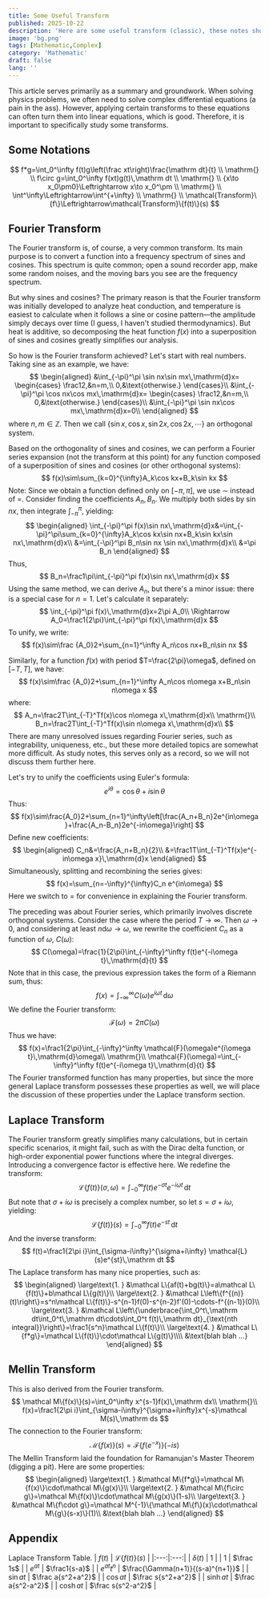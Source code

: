 ```yaml
---
title: Some Useful Transform
published: 2025-10-22
description: 'Here are some useful transform (classic), these notes should be useful in solving integral problem.'
image: 'bg.png'
tags: [Mathematic,Complex]
category: 'Mathematic'
draft: false
lang: ''
---
```


This article serves primarily as a summary and groundwork.
When solving physics problems, we often need to solve complex differential equations (a pain in the ass). However, applying certain transforms to these equations can often turn them into linear equations, which is good. Therefore, it is important to specifically study some transforms.

## Some Notations
$$
f*g=\int_0^\infty f(t)g\left(\frac xt\right)\frac{\mathrm dt}{t} \\
\mathrm{} \\
f\circ g=\int_0^\infty f(xt)g(t)\,\mathrm dt \\
\mathrm{} \\
{x\to x_0\pm0}\Leftrightarrow x\to x_0^\pm \\
\mathrm{} \\
\int^\infty\Leftrightarrow\int^{+\infty} \\
\mathrm{} \\
\mathcal{Transform}\{f\}\Leftrightarrow\mathcal{Transform}\{f(t)\}(s)
$$

## Fourier Transform
The Fourier transform is, of course, a very common transform. Its main purpose is to convert a function into a frequency spectrum of sines and cosines. This spectrum is quite common; open a sound recorder app, make some random noises, and the moving bars you see are the frequency spectrum.

But why sines and cosines? The primary reason is that the Fourier transform was initially developed to analyze heat conduction, and temperature is easiest to calculate when it follows a sine or cosine pattern—the amplitude simply decays over time (I guess, I haven't studied thermodynamics). But heat is additive, so decomposing the heat function $f(x)$ into a superposition of sines and cosines greatly simplifies our analysis.

So how is the Fourier transform achieved? Let's start with real numbers. Taking sine as an example, we have:
$$
\begin{aligned}
&\int_{-\pi}^\pi \sin nx\sin mx\,\mathrm{d}x=
\begin{cases}
\frac12,&n=m,\\
0,&\text{otherwise.}
\end{cases}\\
&\int_{-\pi}^\pi \cos nx\cos mx\,\mathrm{d}x=
\begin{cases}
\frac12,&n=m,\\
0,&\text{otherwise.}
\end{cases}\\
&\int_{-\pi}^\pi \sin nx\cos mx\,\mathrm{d}x=0\\
\end{aligned}
$$
where $n,m\in\mathbb{Z}$. Then we call $\left\{\sin x,\cos x,\sin 2x,\cos2x,\cdots\right\}$ an orthogonal system.

Based on the orthogonality of sines and cosines, we can perform a Fourier series expansion (not the transform at this point) for any function composed of a superposition of sines and cosines (or other orthogonal systems):
$$
f(x)\sim\sum_{k=0}^{\infty}A_k\cos kx+B_k\sin kx
$$
Note: Since we obtain a function defined only on $[-\pi,\pi]$, we use $\sim$ instead of $=$.
Consider finding the coefficients $A_n,B_n$. We multiply both sides by $\sin nx$, then integrate $\displaystyle\int_{-\pi}^\pi$, yielding:
$$
\begin{aligned}
\int_{-\pi}^\pi f(x)\sin nx\,\mathrm{d}x&=\int_{-\pi}^\pi\sum_{k=0}^{\infty}A_k\cos kx\sin nx+B_k\sin kx\sin nx\,\mathrm{d}x\\
&=\int_{-\pi}^\pi B_n\sin nx \sin nx\,\mathrm{d}x\\
&=\pi B_n
\end{aligned}
$$
Thus,
$$
B_n=\frac1\pi\int_{-\pi}^\pi f(x)\sin nx\,\mathrm{d}x
$$
Using the same method, we can derive $A_n$, but there's a minor issue: there is a special case for $n=1$. Let's calculate it separately:
$$
\int_{-\pi}^\pi f(x)\,\mathrm{d}x=2\pi A_0\\
\Rightarrow A_0=\frac1{2\pi}\int_{-\pi}^\pi f(x)\,\mathrm{d}x
$$
To unify, we write:
$$
f(x)\sim\frac {A_0}2+\sum_{n=1}^\infty A_n\cos nx+B_n\sin nx
$$

Similarly, for a function $f(x)$ with period $T=\frac{2\pi}\omega$, defined on $[-T,T]$, we have:
$$
f(x)\sim\frac {A_0}2+\sum_{n=1}^\infty A_n\cos n\omega x+B_n\sin n\omega x
$$
where:
$$
A_n=\frac2T\int_{-T}^Tf(x)\cos n\omega x\,\mathrm{d}x\\
\mathrm{}\\
B_n=\frac2T\int_{-T}^Tf(x)\sin n\omega x\,\mathrm{d}x\\
$$
There are many unresolved issues regarding Fourier series, such as integrability, uniqueness, etc., but these more detailed topics are somewhat more difficult. As study notes, this serves only as a record, so we will not discuss them further here.

Let's try to unify the coefficients using Euler's formula:
$$
e^{i\theta}=\cos\theta+i\sin\theta
$$
Thus:
$$
f(x)\sim\frac{A_0}2+\sum_{n=1}^\infty\left[\frac{A_n+B_n}2e^{in\omega }+\frac{A_n-B_n}2e^{-in\omega}\right]
$$
Define new coefficients:
$$
\begin{aligned}
C_n&=\frac{A_n+B_n}{2}\\
&=\frac1T\int_{-T}^Tf(x)e^{-in\omega x}\,\mathrm{d}x
\end{aligned}
$$
Simultaneously, splitting and recombining the series gives:
$$
f(x)=\sum_{n=-\infty}^{\infty}C_n e^{in\omega}
$$
Here we switch to $=$ for convenience in explaining the Fourier transform.

The preceding was about Fourier series, which primarily involves discrete orthogonal systems.
Consider the case where the period $T\to\infty$. Then $\omega\to0$, and considering at least $n\mathrm{d}\omega\to\omega$, we rewrite the coefficient $C_n$ as a function of $\omega$, $C(\omega)$:
$$
C(\omega)=\frac{1}{2\pi}\int_{-\infty}^\infty f(t)e^{-i\omega t}\,\mathrm{d}{t}
$$
Note that in this case, the previous expression takes the form of a Riemann sum, thus:
$$
f(x)=\int_{-\infty}^\infty C(\omega)e^{i\omega t}\,\mathrm{d}\omega
$$
We define the Fourier transform:
$$
\mathcal{F}(\omega)=2\pi C(\omega)
$$
Thus we have:
$$
f(x)=\frac1{2\pi}\int_{-\infty}^\infty \mathcal{F}(\omega)e^{i\omega t}\,\mathrm{d}\omega\\
\mathrm{}\\
\mathcal{F}(\omega)=\int_{-\infty}^\infty f(t)e^{-i\omega t}\,\mathrm{d}{t}
$$
The Fourier transformed function has many properties, but since the more general Laplace transform possesses these properties as well, we will place the discussion of these properties under the Laplace transform section.

## Laplace Transform
The Fourier transform greatly simplifies many calculations, but in certain specific scenarios, it might fail, such as with the Dirac delta function, or high-order exponential power functions where the integral diverges. Introducing a convergence factor is effective here. We redefine the transform:
$$
\mathcal{L}\{f(t)\}(\sigma,\omega)=\int_{-0}^\infty f(t)e^{-\sigma t}e^{-i\omega t}\,\mathrm{d}t
$$
But note that $\sigma+i\omega$ is precisely a complex number, so let $s=\sigma+i\omega$, yielding:
$$
\mathcal{L}\{f(t)\}(s)=\int_{-0}^\infty f(t)e^{-st}\,\mathrm dt
$$
And the inverse transform:
$$
f(t)=\frac1{2\pi i}\int_{\sigma-i\infty}^{\sigma+i\infty} \mathcal{L}(s)e^{st}\,\mathrm dt
$$
The Laplace transform has many nice properties, such as:
$$
\begin{aligned}
\large\text{1. } &\mathcal L\{af(t)+bg(t)\}=a\mathcal L\{f(t)\}+b\mathcal L\{g(t)\}\\
\large\text{2. } &\mathcal L\left\{f^{(n)}(t)\right\}=s^n\mathcal L\{f(t)\}-s^{n-1}f(0)-s^{n-2}f'(0)-\cdots-f^{(n-1)}(0)\\
\large\text{3. } &\mathcal L\left\{\underbrace{\int_0^t\,\mathrm dt\int_0^t\,\mathrm dt\cdots\int_0^t f(t)\,\mathrm dt}_{\text{nth integral}}\right\}=\frac1{s^n}\mathcal L\{f(t)\}\\
\large\text{4. } &\mathcal L\{f*g\}=\mathcal L\{f(t)\}\cdot\mathcal L\{g(t)\}\\\\
&\text{blah blah ...}
\end{aligned}
$$

## Mellin Transform
This is also derived from the Fourier transform.
$$
\mathcal M\{f(x)\}(s)=\int_0^\infty x^{s-1}f(x)\,\mathrm dx\\
\mathrm{}\\
f(x)=\frac1{2\pi i}\int_{\sigma-i\infty}^{\sigma+i\infty}x^{-s}\mathcal M(s)\,\mathrm ds
$$
The connection to the Fourier transform:
$$
\mathcal M\{f(x)\}(s)=\mathcal F\{f(e^{-x})\}(-is)
$$
The Mellin Transform laid the foundation for Ramanujan's Master Theorem (digging a pit). Here are some properties:
$$
\begin{aligned}
\large\text{1. } &\mathcal M\{f*g\}=\mathcal M\{f(x)\}\cdot\mathcal M\{g(x)\}\\
\large\text{2. } &\mathcal M\{f\circ g\}=\mathcal M\{f(x)\}\cdot\mathcal M\{g(x)\}(1-s)\\
\large\text{3. } &\mathcal M\{f\cdot g\}=\mathcal M^{-1}\{\mathcal M\{f\}(x)\cdot\mathcal M\{g\}(s-x)\}(1)\\
&\text{blah blah ...}
\end{aligned}
$$

## Appendix
Laplace Transform Table.
| $f(t)$ | $\mathcal L\{f(t)\}(s)$ |
|:---:|:---:|
| $\delta(t)$ | $1$ |
| $1$ | $\frac 1s$ |
| $e^{at}$ | $\frac1{s-a}$ |
| $e^{at}t^n$ | $\frac{\Gamma(n+1)}{(s-a)^{n+1}}$ |
| $\sin at$ | $\frac a{s^2+a^2}$ |
| $\cos at$ | $\frac s{s^2+a^2}$ |
| $\sinh at$ | $\frac a{s^2-a^2}$ |
| $\cosh at$ | $\frac s{s^2-a^2}$ |